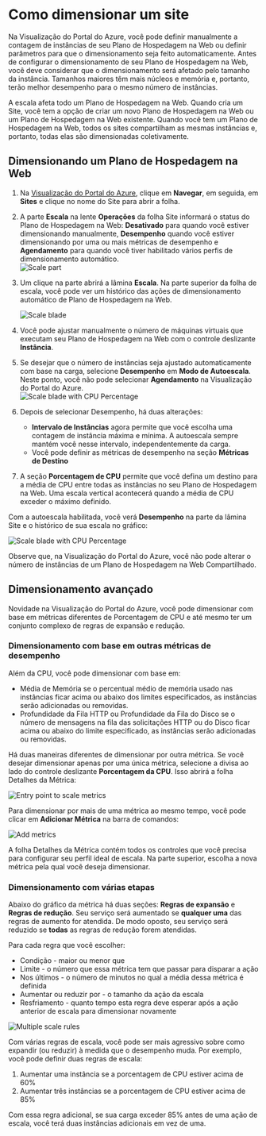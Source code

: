 <properties 
	pageTitle="Como dimensionar um site" 
	description="Saiba como dimensionar seu plano de hospedagem no Azure." 
	authors="stepsic-microsoft-com" 
	manager="kamrani" 
	editor="" 
	services="application-insights" 
	documentationCenter=""/>

<tags 
	ms.service="application-insights" 
	ms.workload="tbd" 
	ms.tgt_pltfrm="ibiza" 
	ms.devlang="na" 
	ms.topic="article" 
	ms.date="2014-11-04" 
	ms.author="stepsic"/>

# Como dimensionar um site

Na Visualização do Portal do Azure, você pode definir manualmente a contagem de instâncias de seu Plano de Hospedagem na Web ou definir parâmetros para que o dimensionamento seja feito automaticamente. Antes de configurar o dimensionamento de seu Plano de Hospedagem na Web, você deve considerar que o dimensionamento será afetado pelo tamanho da instância. Tamanhos maiores têm mais núcleos e memória e, portanto, terão melhor desempenho para o mesmo número de instâncias.

A escala afeta todo um Plano de Hospedagem na Web. Quando cria um Site, você tem a opção de criar um novo Plano de Hospedagem na Web ou um Plano de Hospedagem na Web existente. Quando você tem um Plano de Hospedagem na Web, todos os sites compartilham as mesmas instâncias e, portanto, todas elas são dimensionadas coletivamente.

## Dimensionando um Plano de Hospedagem na Web

1. Na [Visualização do Portal do Azure](https://portal.azure.com/), clique em **Navegar**, em seguida, em **Sites** e clique no nome do Site para abrir a folha.
2. A parte **Escala** na lente **Operações** da folha Site informará o status do Plano de Hospedagem na Web: **Desativado** para quando você estiver dimensionando manualmente, **Desempenho** quando você estiver dimensionando por uma ou mais métricas de desempenho e **Agendamento** para quando você tiver habilitado vários perfis de dimensionamento automático.  
    ![Scale part](./media/insights-how-to-scale/Insights_ScalePartOff.png)
3. Um clique na parte abrirá a lâmina **Escala**. Na parte superior da folha de escala, você pode ver um histórico das ações de dimensionamento automático de Plano de Hospedagem na Web.  

    ![Scale blade](./media/insights-how-to-scale/Insights_ScaleBladeDayZero.png)
4. Você pode ajustar manualmente o número de máquinas virtuais que executam seu Plano de Hospedagem na Web com o controle deslizante **Instância**.
5. Se desejar que o número de instâncias seja ajustado automaticamente com base na carga, selecione **Desempenho** em **Modo de Autoescala**. Neste ponto, você não pode selecionar **Agendamento** na Visualização do Portal do Azure.  
    ![Scale blade with CPU Percentage](./media/insights-how-to-scale/Insights_ScaleBladeCPU.png) 
6. Depois de selecionar Desempenho, há duas alterações:
    - **Intervalo de Instâncias** agora permite que você escolha uma contagem de instância máxima e mínima. A autoescala sempre mantém você nesse intervalo, independentemente da carga.
    - Você pode definir as métricas de desempenho na seção **Métricas de Destino**
7. A seção **Porcentagem de CPU** permite que você defina um destino para a média de CPU entre todas as instâncias no seu Plano de Hospedagem na Web. Uma escala vertical acontecerá quando a média de CPU exceder o máximo definido.

Com a autoescala habilitada, você verá **Desempenho** na parte da lâmina Site e o histórico de sua escala no gráfico:

![Scale blade with CPU Percentage](./media/insights-how-to-scale/Insights_ScalePartBladeOn.png) 

Observe que, na Visualização do Portal do Azure, você não pode alterar o número de instâncias de um Plano de Hospedagem na Web Compartilhado.

## Dimensionamento avançado

Novidade na Visualização do Portal do Azure, você pode dimensionar com base em métricas diferentes de Porcentagem de CPU e até mesmo ter um conjunto complexo de regras de expansão e redução.

### Dimensionamento com base em outras métricas de desempenho
Além da CPU, você pode dimensionar com base em:

- Média de Memória se o percentual médio de memória usado nas instâncias ficar acima ou abaixo dos limites especificados, as instâncias serão adicionadas ou removidas.
- Profundidade da Fila HTTP ou Profundidade da Fila do Disco se o número de mensagens na fila das solicitações HTTP ou do Disco ficar acima ou abaixo do limite especificado, as instâncias serão adicionadas ou removidas.

Há duas maneiras diferentes de dimensionar por outra métrica. Se você desejar dimensionar apenas por uma única métrica, selecione a divisa ao lado do controle deslizante **Porcentagem da CPU**. Isso abrirá a folha Detalhes da Métrica:

![Entry point to scale metrics](./media/insights-how-to-scale/Insights_ScaleMetricChevron.png)

Para dimensionar por mais de uma métrica ao mesmo tempo, você pode clicar em **Adicionar Métrica** na barra de comandos:

![Add metrics](./media/insights-how-to-scale/Insights_AddMetric.png)

A folha Detalhes da Métrica contém todos os controles que você precisa para configurar seu perfil ideal de escala. Na parte superior, escolha a nova métrica pela qual você deseja dimensionar.

### Dimensionamento com várias etapas

Abaixo do gráfico da métrica há duas seções: **Regras de expansão** e **Regras de redução**. Seu serviço será aumentado se **qualquer uma** das regras de aumento for atendida. De modo oposto, seu serviço será reduzido se **todas** as regras de redução forem atendidas.

Para cada regra que você escolher:

- Condição - maior ou menor que
- Limite - o número que essa métrica tem que passar para disparar a ação
- Nos últimos - o número de minutos no qual a média dessa métrica é definida
- Aumentar ou reduzir por - o tamanho da ação da escala
- Resfriamento - quanto tempo esta regra deve esperar após a ação anterior de escala para dimensionar novamente

![Multiple scale rules](./media/insights-how-to-scale/Insights_MultipleScaleRules.png)

Com várias regras de escala, você pode ser mais agressivo sobre como expandir (ou reduzir) à medida que o desempenho muda. Por exemplo, você pode definir duas regras de escala:

1. Aumentar uma instância se a porcentagem de CPU estiver acima de 60%
2. Aumentar três instâncias se a porcentagem de CPU estiver acima de 85%

Com essa regra adicional, se sua carga exceder 85% antes de uma ação de escala, você terá duas instâncias adicionais em vez de uma. 

<!--HONumber=46--> 
 